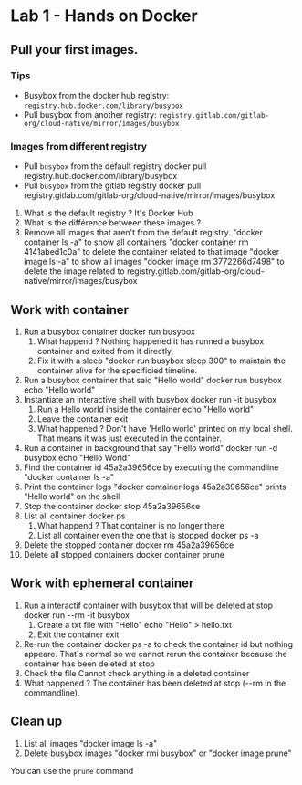 # Lab 1 - Hands on Docker

## Pull your first images.

### Tips

- Busybox from the docker hub registry: `registry.hub.docker.com/library/busybox`
- Pull busybox from another registry: `registry.gitlab.com/gitlab-org/cloud-native/mirror/images/busybox`

### Images from different registry

- Pull `busybox` from the default registry
	docker pull registry.hub.docker.com/library/busybox 
- Pull `busybox` from the gitlab registry
	docker pull registry.gitlab.com/gitlab-org/cloud-native/mirror/images/busybox

1. What is the default registry ?
	It's Docker Hub
2. What is the différence between these images ?
3. Remove all images that aren't from the default registry.
	"docker container ls -a" to show all containers
	"docker container rm 4141abed1c0a" to delete the container related to that image
	"docker image ls -a" to show all images
	"docker image rm 3772266d7498" to delete the image related to registry.gitlab.com/gitlab-org/cloud-native/mirror/images/busybox


## Work with container

1. Run a busybox container
	docker run busybox
   1. What happend ?
   		Nothing happened it has runned a busybox container and exited from it directly.
   2. Fix it with a sleep
   		"docker run busybox sleep 300" to maintain the container alive for the specificied timeline.
2. Run a busybox container that said "Hello world"
	docker run busybox echo "Hello world"  
3. Instantiate an interactive shell with busybox
	docker run -it busybox 
   1. Run a Hello world inside the container
   		echo "Hello world"
   2. Leave the container
   		exit
   3. What happened ?
   		Don't have 'Hello world' printed on my local shell. That means it was just executed in the container.
4. Run a container in background that say "Hello world"
	docker run -d busybox echo "Hello World"
5. Find the container id
	45a2a39656ce by executing the commandline "docker container ls -a"
6. Print the container logs
	"docker container logs 45a2a39656ce" prints "Hello world" on the shell     
7. Stop the container
	docker stop 45a2a39656ce
8. List all container
	docker ps
   1. What happend ?
   		That container is no longer there
   2. List all container even the one that is stopped
   		docker ps -a
9. Delete the stopped container
	docker rm 45a2a39656ce
10. Delete all stopped containers
	docker container prune

## Work with ephemeral container

1. Run a interactif container with busybox that will be deleted at stop
	docker run --rm -it busybox
   1. Create a txt file with "Hello"
   		echo "Hello" > hello.txt
   2. Exit the container
   		exit
2. Re-run the container 
	docker ps -a to check the container id but nothing appeare. That's normal so we cannot rerun the container because the container has been deleted at stop
3. Check the file 
	Cannot check anything in a deleted container
4. What happened ?
	The container has been deleted at stop (--rm in the commandline).

## Clean up

1. List all images
	"docker image ls -a"
2. Delete busybox images
	"docker rmi busybox" or "docker image prune"

You can use the `prune` command